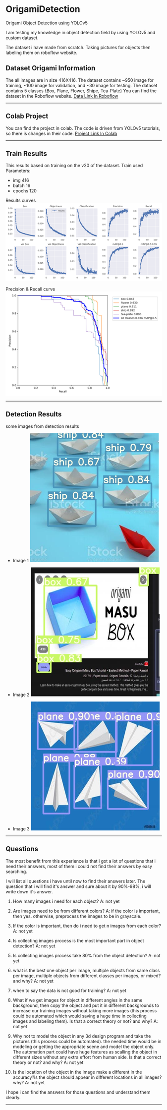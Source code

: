 # OrigamiDetection
Origami Object Detection using YOLOv5

I am testing my knowledge in object detection field by using YOLOv5 and custom dataset.

The dataset i have made from scratch. Taking pictures for objects then labeling them on roboflow website.


## Dataset Origami Information

The all images are in size 416X416.
The dataset contains ~950 image for training, ~100 image for validation, and ~30 image for testing.
The dataset contains 5 classes {Box, Plane, Flower, Shipe, Tea-Plate}
You can find the dataset in the Roboflow website. [Data Link In Roboflow](https://universe.roboflow.com/alielgamal9/origami)

------------------------------------------------------------------------------------------------------------------------------------------------------

## Colab Project

You can find the project in colab. The code is driven from YOLOv5 tutorials, so there is changes in their code.
[Project Link In Colab](https://colab.research.google.com/drive/1FgM3Hl_pesJCg9IHClFJdkDSfQdBG5ZD?usp=sharing)

------------------------------------------------------------------------------------------------------------------------------------------------------

## Train Results

This results based on training on the v20 of the dataset.
Train used Parameters: 
- img 416
- batch 16
- epochs 120

Results curves
![results.png](https://github.com/AliElgamel9/OrigamiDetection/blob/master/train/yolov5s_results/results.png)

Precision & Recall curve
![PR-curve.png](https://github.com/AliElgamel9/OrigamiDetection/blob/master/train/yolov5s_results/PR_curve.png)

------------------------------------------------------------------------------------------------------------------------------------------------------

## Detection Results
some images from detection results

- Image 1
![ships.jpg](https://github.com/AliElgamel9/OrigamiDetection/blob/master/detect/exp/ship1_jpg.rf.c4b7cd4293bddf8d5e020dd2c973a884.jpg)

- Image 2
![box.jpg](https://github.com/AliElgamel9/OrigamiDetection/blob/master/detect/exp/box1_jpg.rf.1f299105d55501c2339579662f23a7ef.jpg)

- Image 3
![plane.jpg](https://github.com/AliElgamel9/OrigamiDetection/blob/master/detect/exp/plan1_jpg.rf.c7fbe647cae8706a185281ba94c93c6e.jpg)

------------------------------------------------------------------------------------------------------------------------------------------------------
## Questions

The most benefit from this experience is that i got a lot of questions that i need their answers, most of them i could not find their answers by easy searching.

I will list all questions i have until now to find their answers later. The question that i will find it's answer and sure about it by 90%-98%, i will write down it's answer.

1. How many images i need for each object?
  A: not yet

2. Are images need to be from different colors?
  A: if the color is important, then yes. otherwise, preprocess the images to be in grayscale.

3. If the color is important, then do i need to get n images from each color?
  A: not yet

4. Is collecting images process is the most important part in object detection?
  A: not yet

5. Is collecting images process take 80% from the object detection?
  A: not yet

6. what is the best one object per image, multiple objects from same class per image, multiple objects from different classes per images, or mixed? and why?
  A: not yet

7. when to say the data is not good for training?
  A: not yet

8. What if we get images for object in different angles in the same background, then copy the object and put it in different backgrounds to increase our training images without taking more images (this process could be automated which would saving a huge time in collecting images and labeling them). Is that a correct theory or not? and why?
  A: not yet

9. Why not to model the object in any 3d design program and take the pictures (this process could be automated). the needed time would be in modeling or getting the appropriate scene and model the object only. The automation part could have huge features as scalling the object in different sizes without any extra effort from human side. Is that a correct theory or not? and why?
  A: not yet

10. Is the location of the object in the image make a different in the accuracy?Is the object should appear in different locations in all images?why?
  A: not yet
  
I hope i can find the answers for those questions and understand them clearly.

------------------------------------------------------------------------------------------------------------------------------------------------------
